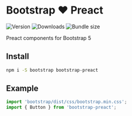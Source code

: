 # Bootstrap ♥️ Preact

![Version](https://img.shields.io/npm/v/bootstrap-preact)
![Downloads](https://img.shields.io/npm/dw/bootstrap-preact)
![Bundle size](https://img.shields.io/bundlephobia/minzip/bootstrap-preact)

Preact components for Bootstrap 5

## Install

```bash
npm i -S bootstrap bootstrap-preact
```

## Example

```js
import 'bootstrap/dist/css/bootstrap.min.css';
import { Button } from 'bootstrap-preact';
```
